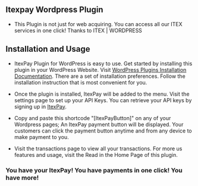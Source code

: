 ## Itexpay Wordpress Plugin

- This Plugin is not just for web acquiring. You can access all our ITEX services in one click! Thanks to ITEX | WORDPRESS

## Installation and Usage

- ItexPay Plugin for WordPress is easy to use. Get started by installing this plugin in your WordPress Website.
Visit [WordPress Plugins Installation Documentation](https://wordpress.org/documentation/article/manage-plugins). 
There are a set of installation preferences. Follow the installation instruction that is most convenient for you.

- Once the plugin is installed, ItexPay will be added to the menu. Visit the settings page to set up your API Keys.
You can retrieve your API keys by signing up in [ItexPay](https://itexpay.com).

- Copy and paste this shortcode "[ItexPayButton]" on any of your Wordpress pages; An ItexPay payment button will be displayed.
Your customers can click the payment button anytime and from any device to make payment to you.

- Visit the transactions page to view all your transactions.
For more us features and usage, visit the Read in the Home Page of this plugin. 

### You have your ItexPay! You have payments in one click! You have more!
